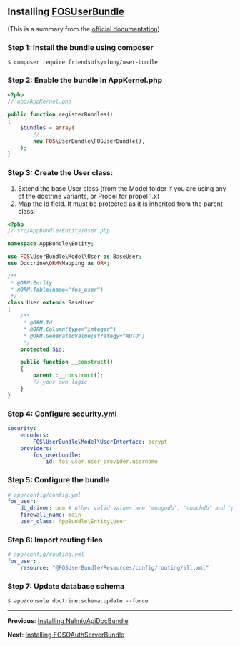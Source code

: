 

## Installing [FOSUserBundle](https://github.com/nelmio/NelmioApiDocBundle)
(This is a summary from the [official documentation](https://symfony.com/doc/master/bundles/FOSUserBundle/index.html))
### Step 1: Install the bundle using composer

```
$ composer require friendsofsymfony/user-bundle

```

### Step 2: Enable the bundle in AppKernel.php

```php
<?php
// app/AppKernel.php

public function registerBundles()
{
    $bundles = array(
        // ...
        new FOS\UserBundle\FOSUserBundle(),
    );
}
```

### Step 3: Create the User class:

1. Extend the base User class (from the Model folder if you are using any of the doctrine variants, or Propel for propel 1.x)
2. Map the id field. It must be protected as it is inherited from the parent class.

```php
<?php
// src/AppBundle/Entity/User.php

namespace AppBundle\Entity;

use FOS\UserBundle\Model\User as BaseUser;
use Doctrine\ORM\Mapping as ORM;

/**
 * @ORM\Entity
 * @ORM\Table(name="fos_user")
 */
class User extends BaseUser
{
    /**
     * @ORM\Id
     * @ORM\Column(type="integer")
     * @ORM\GeneratedValue(strategy="AUTO")
     */
    protected $id;

    public function __construct()
    {
        parent::__construct();
        // your own logic
    }
}
```
### Step 4: Configure security.yml
```yaml
security:
    encoders:
        FOS\UserBundle\Model\UserInterface: bcrypt
    providers:
        fos_userbundle:
            id: fos_user.user_provider.username
```

### Step 5: Configure the bundle
```yaml
# app/config/config.yml
fos_user:
    db_driver: orm # other valid values are 'mongodb', 'couchdb' and 'propel'
    firewall_name: main
    user_class: AppBundle\Entity\User
```

### Step 6: Import routing files
```yaml
# app/config/routing.yml
fos_user:
    resource: "@FOSUserBundle/Resources/config/routing/all.xml"
```

### Step 7: Update database schema
```
$ app/console doctrine:schema:update --force
```

---

**Previous**: [Installing NelmioApiDocBundle](3_installing_nelmio_apidoc.md)

**Next**: [Installing FOSOAuthServerBundle](5_installing_fos_oauthserver.md)
